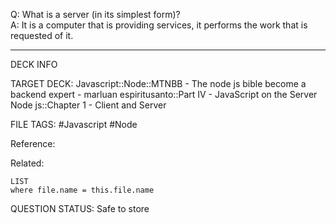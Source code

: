 Q: What is a server (in its simplest form)?  
A: It is a computer that is providing services, it performs the work that is requested of it.
<!--ID: 1693660763430-->

---

DECK INFO

TARGET DECK: Javascript::Node::MTNBB - The node js bible become a backend expert - marluan espiritusanto::Part IV - JavaScript on the Server Node js::Chapter 1 - Client and Server

FILE TAGS: #Javascript #Node

Reference:

Related:

```dataview
LIST
where file.name = this.file.name
```

QUESTION STATUS: Safe to store